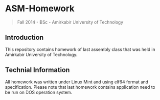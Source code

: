 # ASM-Homework

> Fall 2014 - BSc - Amirkabir University of Technology

## Introduction

This repository contains homework of last assembly class that was held in Amirkabir University
of Technology.

## Technial Information

All homework was written under Linux Mint and using elf64 format and specification.
Please note that last homework contains application need to be run on DOS operation system.
